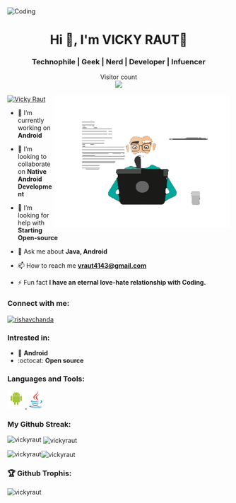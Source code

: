 <img align="center" alt="Coding" width="1000" src="https://github.com/vickyraut/vickyraut/blob/main/banner.gif">
<h1 align="center">Hi 👋, I'm VICKY RAUT🥷</h1>
<h3 align="center">Technophile | Geek | Nerd | Developer | Infuencer</h3>
<p align="center"> 
  Visitor count<br>
  <img src="https://profile-counter.glitch.me/vickyraut/count.svg" />
</p>
<img align="right" alt="Coding" width="400" src="https://github.com/vickyraut/vickyraut/blob/main/programmer.gif">

<p align="left"> <a href="https://twitter.com/vicky12cr" target="blank"><img src="https://img.shields.io/twitter/follow/vicky12cr?logo=twitter&style=for-the-badge" alt="Vicky Raut" /></a> </p>

- 🔭 I’m currently working on **Android**

- 👯 I’m looking to collaborate on **Native Android Development**

- 🤝 I’m looking for help with **Starting Open-source**

- 💬 Ask me about **Java, Android**

- 📫 How to reach me **vraut4143@gmail.com**

- ⚡ Fun fact **I have an eternal love-hate relationship with Coding.**

<h3 align="left">Connect with me:</h3>
<p align="left">
<a href="https://twitter.com/vicky12cr" target="blank"><img align="center" src="https://raw.githubusercontent.com/rahuldkjain/github-profile-readme-generator/master/src/images/icons/Social/twitter.svg" alt="rishavchanda" height="30" width="40" /></a>
</p>

<h3 align="left">Intrested in:</h3>

- :robot: **Android** 
- :octocat: **Open source**

<h3 align="left">Languages and Tools:</h3>
<p align="left"> <a href="https://developer.android.com" target="_blank" rel="noreferrer"> <img src="https://raw.githubusercontent.com/devicons/devicon/master/icons/android/android-original-wordmark.svg" alt="android" width="40" height="40"/> </a> <a href="https://www.java.com" target="_blank" rel="noreferrer"> <img src="https://raw.githubusercontent.com/devicons/devicon/master/icons/java/java-original.svg" alt="java" width="40" height="40"/> </a> </p>


<h3 align="centre">My Github Streak:</h3>
<p><img align="left" src="https://github-readme-stats.vercel.app/api/top-langs?username=vickyraut&show_icons=true&locale=en&layout=compact&theme=tokyonight" alt="vickyraut" /></p>

<p>&nbsp;<img align="center" src="https://github-readme-stats.vercel.app/api?username=vickyraut&show_icons=true&locale=en&theme=tokyonight" alt="vickyraut" /></p>

<p><img align="left" src="https://github-readme-streak-stats.herokuapp.com/?user=vickyraut&&theme=tokyonight" alt="vickyraut" /></p>

<p><img align="center" src="https://github-contributor-stats.vercel.app/api?username=VickyRaut&&limit=5&&theme=tokyonight&&combine_all_yearly_contributions=true" alt="vickyraut" /></p>

<h3 align="centre">🏆 Github Trophis:</h3>
<p><img align="center" src="https://github-profile-trophy.vercel.app/?username=VickyRaut&&theme=tokyonight&&no-frame=true&&no-bg=false&&margin-w=4" alt="vickyraut" /></p>



